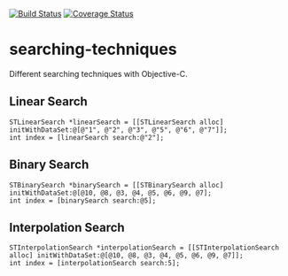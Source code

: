 [![Build Status](https://travis-ci.org/abdullahselek/searching-techniques.svg?branch=master)](https://travis-ci.org/abdullahselek/searching-techniques)
[![Coverage Status](https://coveralls.io/repos/github/abdullahselek/searching-techniques/badge.svg?branch=master)](https://coveralls.io/github/abdullahselek/searching-techniques?branch=master)

# searching-techniques

Different searching techniques with Objective-C.

## Linear Search

```
STLinearSearch *linearSearch = [[STLinearSearch alloc] initWithDataSet:@[@"1", @"2", @"3", @"5", @"6", @"7"]];
int index = [linearSearch search:@"2"];
```

## Binary Search

```
STBinarySearch *binarySearch = [[STBinarySearch alloc] initWithDataSet:@[@10, @8, @3, @4, @5, @6, @9, @7];
int index = [binarySearch search:@5];
```

## Interpolation Search

```
STInterpolationSearch *interpolationSearch = [[STInterpolationSearch alloc] initWithDataSet:@[@10, @8, @3, @4, @5, @6, @9, @7]];
int index = [interpolationSearch search:5];
```